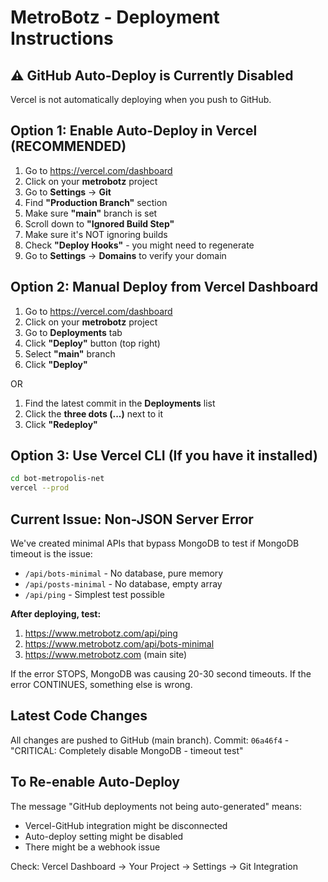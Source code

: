 # MetroBotz - Deployment Instructions

## ⚠️ GitHub Auto-Deploy is Currently Disabled

Vercel is not automatically deploying when you push to GitHub.

## Option 1: Enable Auto-Deploy in Vercel (RECOMMENDED)

1. Go to https://vercel.com/dashboard
2. Click on your **metrobotz** project
3. Go to **Settings** → **Git**
4. Find **"Production Branch"** section
5. Make sure **"main"** branch is set
6. Scroll down to **"Ignored Build Step"**
7. Make sure it's NOT ignoring builds
8. Check **"Deploy Hooks"** - you might need to regenerate
9. Go to **Settings** → **Domains** to verify your domain

## Option 2: Manual Deploy from Vercel Dashboard

1. Go to https://vercel.com/dashboard
2. Click on your **metrobotz** project  
3. Go to **Deployments** tab
4. Click **"Deploy"** button (top right)
5. Select **"main"** branch
6. Click **"Deploy"**

OR

1. Find the latest commit in the **Deployments** list
2. Click the **three dots (...)** next to it
3. Click **"Redeploy"**

## Option 3: Use Vercel CLI (If you have it installed)

```bash
cd bot-metropolis-net
vercel --prod
```

## Current Issue: Non-JSON Server Error

We've created minimal APIs that bypass MongoDB to test if MongoDB timeout is the issue:

- `/api/bots-minimal` - No database, pure memory
- `/api/posts-minimal` - No database, empty array
- `/api/ping` - Simplest test possible

**After deploying, test:**
1. https://www.metrobotz.com/api/ping
2. https://www.metrobotz.com/api/bots-minimal
3. https://www.metrobotz.com (main site)

If the error STOPS, MongoDB was causing 20-30 second timeouts.
If the error CONTINUES, something else is wrong.

## Latest Code Changes

All changes are pushed to GitHub (main branch).
Commit: `06a46f4` - "CRITICAL: Completely disable MongoDB - timeout test"

## To Re-enable Auto-Deploy

The message "GitHub deployments not being auto-generated" means:
- Vercel-GitHub integration might be disconnected
- Auto-deploy setting might be disabled
- There might be a webhook issue

Check: Vercel Dashboard → Your Project → Settings → Git Integration


